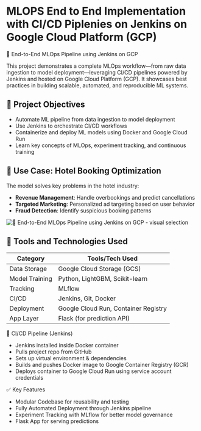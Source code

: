 # MLOPS End to End Implementation with CI/CD Piplenies on Jenkins on Google Cloud Platform (GCP)

🚀 End-to-End MLOps Pipeline using Jenkins on GCP

This project demonstrates a complete MLOps workflow—from raw data ingestion to model deployment—leveraging CI/CD pipelines powered by Jenkins and hosted on Google Cloud Platform (GCP). It showcases best practices in building scalable, automated, and reproducible ML systems.


## 🎯 Project Objectives
- Automate ML pipeline from data ingestion to model deployment
- Use Jenkins to orchestrate CI/CD workflows
- Containerize and deploy ML models using Docker and Google Cloud Run
- Learn key concepts of MLOps, experiment tracking, and continuous training
  
## 🧠 Use Case: Hotel Booking Optimization
The model solves key problems in the hotel industry:
- **Revenue Management**: Handle overbookings and predict cancellations
- **Targeted Marketing**: Personalized ad targeting based on user behavior
- **Fraud Detection**: Identify suspicious booking patterns


![🚀 End-to-End MLOps Pipeline using Jenkins on GCP - visual selection](https://github.com/user-attachments/assets/455bf216-e7d5-4c81-8f62-6273936cabb8)


## 🔧 Tools and Technologies Used

|Category| Tools/Tech Used |
|--------|-------------|
| Data Storage	| Google Cloud Storage (GCS) |
| Model Training | Python, LightGBM, Scikit-learn |
| Tracking | MLflow |
| CI/CD | 	Jenkins, Git, Docker |
| Deployment | Google Cloud Run, Container Registry|
| App Layer | Flask (for prediction API) |

🔧 CI/CD Pipeline (Jenkins)
- Jenkins installed inside Docker container
- Pulls project repo from GitHub
- Sets up virtual environment & dependencies
- Builds and pushes Docker image to Google Container Registry (GCR)
- Deploys container to Google Cloud Run using service account credentials

✅ Key Features
- Modular Codebase for reusability and testing
- Fully Automated Deployment through Jenkins pipeline
- Experiment Tracking with MLflow for better model governance
- Flask App for serving predictions
